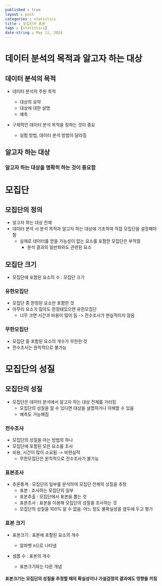 ```yaml
---
published : true
layout : post
categories : statistics
title : 모집단과 표본
tags : [statistics]
date-string : May 11, 2024
---
```


# 데이터 분석의 목적과 알고자 하는 대상
## 데이터 분석의 목적
- 데이터 분석의 주된 목적
  - 대상의 요약
  - 대상에 대한 설명
  - 예측

- 구체적인 데이터 분석 목적을 정하는 것이 중요
  - 실험 방법, 데이터 분석 방법이 달라짐

## 알고자 하는 대상

### 알고자 하는 대상을 명확히 하는 것이 중요함

# 모집단
## 모집단의 정의
- 알고자 하는 대상 전체
- 데이터 분석 시 분석 목적과 알고자 하는 대상에 기초하여 직접 모집단을 설정해야함
  - 실제로 데이터를 얻을 가능성이 없는 요소를 포함한 모집단은 부적절
    - 분석 결과의 일반화와도 관련된 요소

## 모집단 크기
- 모집단에 포함된 요소의 수 : 모집단 크기

### 유한모집단
- 모집단 중 한정된 요소만 포함한 것
- 아무리 요소가 많아도 한정돼있으면 유한모집단
  - 너무 크면 시간과 비용이 많이 듬 -> 전수조사가 현실적이지 않음

### 무한모집단
- 모집단 중 포함된 요소의 개수가 무한한 것
- 전수조사는 원칙적으로 불가능

# 모집단의 성질

## 모집단의 성질
- 모집단은 데이터 분석에서 알고자 하는 대상 전체를 가리킴
  - 모집단의 성질을 알 수 있다면 대상을 설명하거나 이해할 수 있음
  - 예측도 가능해짐

### 전수조사
- 모집단의 성질을 아는 방법의 하나
- 모집단에 포함된 모든 요소를 조사
- 비용, 시간이 많이 소요됨 -> 비현실적
  - 무한모집단은 원칙적으로 전수조사가 불가능

### 표본조사
- 추론통계 : 모집단의 일부를 분석하여 모집단 전체의 성질을 추정
  - 표본 : 조사하는 모집단의 일부
  - 표본추출 : 모집단에서 표본을 뽑는 것
  - 표본조사 : 표본을 이용해 모집단의 성질을 조사하는 것
  - 모집단의 성질을 100% 알 수 없음. 어느 정도 불확실성을 염두에 두고 평가

### 표본 크기
- 표본크기 : 표본에 포함된 요소의 개수
  - 알파벳 *n*으로 나타냄

- 샘플 수 : 표본의 개수
  - 표본크기와는 다른 개념

#### 표본크기는 모집단의 성질을 추정할 때의 확실성이나 가설검정의 결과에도 영향을 끼침